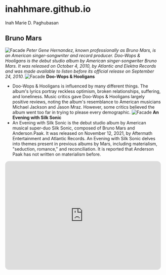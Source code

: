 # inahhmare.github.io
Inah Marie D. Paghubasan
## Bruno Mars
![Facade](https://github.com/inahhmare/inahhmare.github.io/assets/151594345/27e93e2d-0c7f-4aa9-847c-487046d6206e)
*Peter Gene Hernandez, known professionally as Bruno Mars, is an American singer-songwriter and record producer. Doo-Wops & Hooligans is the debut studio album by American singer-songwriter Bruno Mars. It was released on October 4, 2010, by Atlantic and Elektra Records and was made available to listen before its official release on September 24, 2010.*
![Facade](https://github.com/inahhmare/inahhmare.github.io/assets/151594345/e50d046f-c1ea-408f-bff6-7a9418acd006)
**Doo-Wops & Hooligans**
- Doo-Wops & Hooligans is influenced by many different things. The album's lyrics portray reckless optimism, broken relationships, suffering, and loneliness. Music critics gave Doo-Wops & Hooligans largely positive reviews, noting the album's resemblance to American musicians Michael Jackson and Jason Mraz. However, some critics believed the album went too far in trying to please every demographic.
![Facade](https://github.com/inahhmare/inahhmare.github.io/assets/151594345/aaea703d-0317-434e-b1ba-c9a798cb3b3f)
**An Evening with Silk Sonic**
- An Evening with Silk Sonic is the debut studio album by American musical super-duo Silk Sonic, composed of Bruno Mars and Anderson.Paak. It was released on November 12, 2021, by Aftermath Entertainment and Atlantic Records. An Evening with Silk Sonic delves into themes present in previous albums by Mars, including materialism, "seduction, romance," and reconciliation. It is reported that Anderson Paak has not written on materialism before.
<div class="embed-spotify-list">
<iframe style="border-radius:12px" src="https://open.spotify.com/artist/0du5cEVh5yTK9QJze8zA0C?si=towxHOtLTBuji6T0_5r1LQ" width="100%" 
 height="352" 
 frameBorder="0" 
allowfullscreen="" 
 allow="autoplay; 
 clipboard-write; 
 encrypted-media; 
 fullscreen; picture-in-picture" 
 loading="lazy"></iframe>
